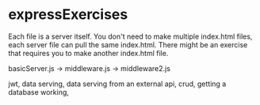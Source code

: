 # expressExercises

Each file is a server itself. You don't need to make multiple index.html files, each server file can pull the same index.html.
There might be an exercise that requires you to make another index.html file.

basicServer.js -> middleware.js -> middleware2.js

jwt, data serving, data serving from an external api, crud, getting a database working, 
